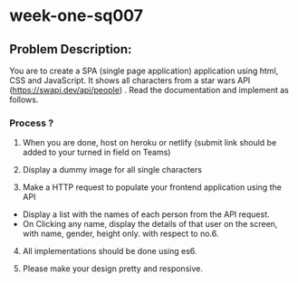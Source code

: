 # week-one-sq007

## Problem Description:

You are to create a SPA (single page application) application using html, CSS and JavaScript. It shows all characters from a star wars API (https://swapi.dev/api/people) . Read the documentation and implement as follows.

### Process ?

1. When you are done, host on heroku or netlify (submit link should be added to your turned in field on Teams)

2. Display a dummy image for all single characters

3. Make a HTTP request to populate your frontend application using the API
 - Display a list with the names of each person from the API request.
 - On Clicking any name, display the details of that user on the screen, with name, gender, height only. with respect to no.6.

4. All implementations should be done using es6.

5. Please make your design pretty and responsive.
